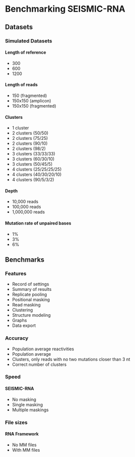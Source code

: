 # Benchmarking SEISMIC-RNA


## Datasets

### Simulated Datasets

#### Length of reference
- 300
- 600
- 1200

#### Length of reads
- 150 (fragmented)
- 150x150 (amplicon)
- 150x150 (fragmented)

#### Clusters
- 1 cluster
- 2 clusters (50/50)
- 2 clusters (75/25)
- 2 clusters (90/10)
- 2 clusters (98/2)
- 3 clusters (33/33/33)
- 3 clusters (60/30/10)
- 3 clusters (50/45/5)
- 4 clusters (25/25/25/25)
- 4 clusters (40/30/20/10)
- 4 clusters (90/5/3/2)

#### Depth
- 10,000 reads
- 100,000 reads
- 1,000,000 reads

#### Mutation rate of unpaired bases
- 1%
- 3%
- 6%


## Benchmarks

### Features

- Record of settings
- Summary of results
- Replicate pooling
- Positional masking
- Read masking
- Clustering
- Structure modeling
- Graphs
- Data export


### Accuracy

- Population average reactivities
- Population average
- Clusters, only reads with no two mutations closer than 3 nt
- Correct number of clusters


### Speed

#### SEISMIC-RNA

- No masking
- Single masking
- Multiple maskings


### File sizes

#### RNA Framework

- No MM files
- With MM files
